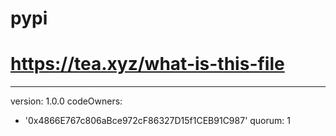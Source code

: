 # pypi
# https://tea.xyz/what-is-this-file
---
version: 1.0.0
codeOwners:
  - '0x4866E767c806aBce972cF86327D15f1CEB91C987'
quorum: 1
